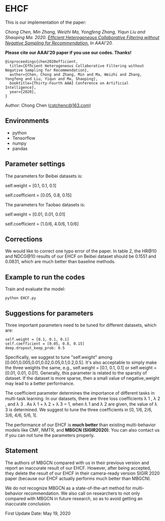 # EHCF

This is our implementation of the paper:

*Chong Chen, Min Zhang, Weizhi Ma, Yongfeng Zhang, Yiqun Liu and Shaoping Ma. 2020. [Efﬁcient Heterogeneous Collaborative Filtering without Negative Sampling for Recommendation.](https://chenchongthu.github.io/files/AAAI_EHCF.pdf) 
In AAAI'20.*

**Please cite our AAAI'20 paper if you use our codes. Thanks!**

```
@inproceedings{chen2020efficient,
  title={Efﬁcient Heterogeneous Collaborative Filtering without Negative Sampling for Recommendation},
  author={Chen, Chong and Zhang, Min and Ma, Weizhi and Zhang, Yongfeng and Liu, Yiqun and Ma, Shaoping},
  booktitle={Thirty-Fourth AAAI Conference on Artificial Intelligence},
  year={2020},
}
```

Author: Chong Chen (cstchenc@163.com)

## Environments

- python
- Tensorflow
- numpy
- pandas

## Parameter settings

The parameters for Beibei datasets is:

self.weight = [0.1, 0.1, 0.1]

self.coefficient = [0.05, 0.8, 0.15]

The parameters for Taobao datasets is:

self.weight = [0.01, 0.01, 0.01]

self.coefficient = [1.0/6, 4.0/6, 1.0/6]

## Corrections 

We would like to correct one typo error of the paper. In table 2, the HR@10 and NDCG@10 results of our EHCF on Beibei dataset should be 0.1551 and 0.0831, which are much better than baseline methods.


## Example to run the codes		

Train and evaluate the model:

```
python EHCF.py
```

## Suggestions for parameters

Three important parameters need to be tuned for different datasets, which are:
```
self.weight = [0.1, 0.1, 0.1]
self.coefficient = [0.05, 0.8, 0.15]
deep.dropout_keep_prob: 0.5
```

Specifically, we suggest to tune "self.weight" among \[0.001,0.005,0.01,0.02,0.05,0.1,0.2,0.5]. It's also acceptable to simply make the three weights the same, e.g., self.weight = \[0.1, 0.1, 0.1] or self.weight = \[0.01, 0.01, 0.01]. Generally, this parameter is related to the sparsity of dataset. If the dataset is more sparse, then a small value of negative_weight may lead to a better performance.

The coefficient parameter determines the importance of different tasks in multi-task learning. In our datasets, there are three loss coefﬁcients λ 1 , λ 2 , and λ 3 . As λ 1 + λ 2 + λ 3 = 1, when λ 1 and λ 2 are given, the value of λ 3 is determined. We suggest to tune the three coefﬁcients in \[0, 1/6, 2/6, 3/6, 4/6, 5/6, 1].

The performance of our EHCF is **much better** than existing multi-behavior models like CMF, NMTR, and **MBGCN (SIGIR2020)**. You can also contact us if you can not tune the parameters properly. 


## Statement

The authors of MBGCN compared with us in their previous version and report an inaccurate result of our EHCF. However, after being accepted, they delete the result of our EHCF in their camera-ready version SIGIR 2020 paper (because our EHCF actually performs much better than MBGCN). 

We do not recognize MBGCN as a state-of-the-art method for multi-behavior recommendation. We also call on researchers to not only compared with MBGCN in future research, so as to avoid getting an inaccurate conclusion.



First Update Date: May 19, 2020
